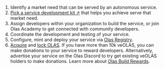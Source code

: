 1. Identify a market need that can be served by an autonomous service.
1. [Pick a service development kit ↗](https://olas.network/#kits) that helps you achieve serve that market need.
1. Assign developers within your organization to build the service, or join Olas Academy to get connected with community developers.
1. Coordinate the development and testing of your service.
1. Configure, mint and deploy your service via [Olas Registry](https://registry.olas.network).
1. [Acquire](https://olas.network/olas-token#get-olas) and [lock OLAS](https://member.olas.network). If you have more than 10k veOLAS, you can make donations to your service to reward developers. Alternatively, advertise your service on the Olas Discord to try get existing veOLAS holders to make donations. Learn more about [Olas Build Rewards](https://olas.network/build). 